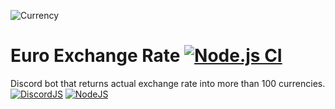 ![Currency](http://source.unsplash.com/Sw2XNTgA-wc/2160x540)
# Euro Exchange Rate [![Node.js CI](https://github.com/DGNVMusic/currency-bot/actions/workflows/node.js.yml/badge.svg)](https://github.com/DGNVMusic/currency-bot/actions/workflows/node.js.yml)
Discord bot that returns actual exchange rate into more than 100 currencies.<br>
[![DiscordJS](https://shields.io/badge/discord.js-v13.3.1-404EED?logo=discord&style=for-the-badge&logoColor=white&labelColor=5865F2)](https://discord.js.org) [![NodeJS](https://shields.io/badge/nodejs-v16.13.1-2d862d?logo=Node.js&style=for-the-badge&logoColor=white&labelColor=339933)](https://nodejs.org)
